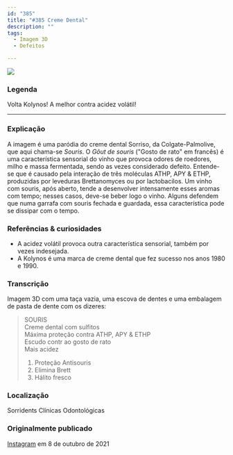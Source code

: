 ```yaml
---
id: "385"
title: "#385 Creme Dental"
description: ""
tags:
  - Imagem 3D
  - Defeitos

---
```


![](https://bebiodicionario-com.s3.amazonaws.com/media/posts/202110/244752224_4125619837560738_6495321819125223383_n_18112600666255630.jpg)

### Legenda

Volta Kolynos! A melhor contra acidez volátil!

---

### Explicação

A imagem é uma paródia do creme dental Sorriso, da Colgate-Palmolive, que aqui chama-se *Souris*. O *Gôut de souris* ("Gosto de rato" em francês) é uma característica sensorial do vinho que provoca odores de roedores, milho e massa fermentada, sendo as vezes considerado defeito. Entende-se que é causado pela interação de três moléculas ATHP, APY & ETHP, produzidas por leveduras Brettanomyces ou por lactobacilos. Um vinho com souris, após aberto, tende a desenvolver intensamente esses aromas com tempo; nesses casos, deve-se beber logo o vinho. Alguns defendem que numa garrafa com souris fechada e guardada, essa característica pode se dissipar com o tempo.

### Referências & curiosidades
- A acidez volátil provoca outra característica sensorial, também por vezes indesejada.
- A Kolynos é uma marca de creme dental que fez sucesso nos anos 1980 e 1990.


### Transcrição
Imagem 3D com uma taça vazia, uma escova de dentes e uma embalagem de pasta de dente com os dizeres:

> SOURIS  
> Creme dental com sulfitos  
> Máxima proteção contra ATHP, APY & ETHP  
> Escudo contr ao gosto de rato  
> Mais acidez  
> 1. Proteção Antisouris
> 2. Elimina Brett  
> 3. Hálito fresco

### Localização

Sorridents Clínicas Odontológicas

### Originalmente publicado

[Instagram](https://www.instagram.com/p/CUxyi63LgLO/) em 8 de outubro de 2021
